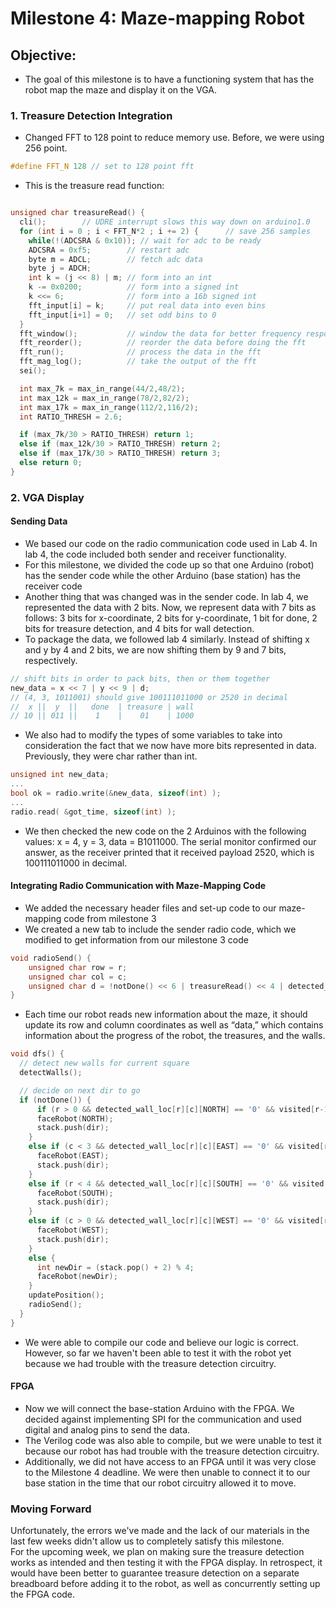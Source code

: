 # Milestone 4: Maze-mapping Robot

## Objective:
* The goal of this milestone is to have a functioning system that has the robot map the maze and display it on the VGA.

### 1. Treasure Detection Integration
* Changed FFT to 128 point to reduce memory use. Before, we were using 256 point.

```c
#define FFT_N 128 // set to 128 point fft
```

* This is the treasure read function:

```c

unsigned char treasureRead() {
  cli();        // UDRE interrupt slows this way down on arduino1.0
  for (int i = 0 ; i < FFT_N*2 ; i += 2) {      // save 256 samples
    while(!(ADCSRA & 0x10)); // wait for adc to be ready
    ADCSRA = 0xf5;        // restart adc
    byte m = ADCL;        // fetch adc data
    byte j = ADCH;
    int k = (j << 8) | m; // form into an int
    k -= 0x0200;          // form into a signed int
    k <<= 6;              // form into a 16b signed int
    fft_input[i] = k;     // put real data into even bins
    fft_input[i+1] = 0;   // set odd bins to 0
  }
  fft_window();           // window the data for better frequency response
  fft_reorder();          // reorder the data before doing the fft
  fft_run();              // process the data in the fft
  fft_mag_log();          // take the output of the fft
  sei();

  int max_7k = max_in_range(44/2,48/2);
  int max_12k = max_in_range(78/2,82/2);
  int max_17k = max_in_range(112/2,116/2);
  int RATIO_THRESH = 2.6;

  if (max_7k/30 > RATIO_THRESH) return 1;
  else if (max_12k/30 > RATIO_THRESH) return 2;
  else if (max_17k/30 > RATIO_THRESH) return 3;
  else return 0;
}
```

### 2. VGA Display
#### Sending Data
* We based our code on the radio communication code used in Lab 4. In lab 4, the code included both sender and receiver functionality.
* For this milestone, we divided the code up so that one Arduino (robot) has the sender code while the other Arduino (base station) has the receiver code
* Another thing that was changed was in the sender code. In lab 4, we represented the data with 2 bits. Now, we represent data with 7 bits as follows: 3 bits for x-coordinate, 2 bits for y-coordinate, 1 bit for done, 2 bits for treasure detection, and 4 bits for wall detection.
* To package the data, we followed lab 4 similarly. Instead of shifting x and y by 4 and 2 bits, we are now shifting them by 9 and 7 bits, respectively.

```c
// shift bits in order to pack bits, then or them together
new_data = x << 7 | y << 9 | d;
// (4, 3, 1011001) should give 100111011000 or 2520 in decimal
//  x ||  y  ||   done  | treasure | wall
// 10 || 011 ||    1    |    01    | 1000

```

* We also had to modify the types of some variables to take into consideration the fact that we now have more bits represented in data. Previously, they were char rather than int.

```c
unsigned int new_data;
...
bool ok = radio.write(&new_data, sizeof(int) );
...
radio.read( &got_time, sizeof(int) );
```

* We then checked the new code on the 2 Arduinos with the following values: x = 4, y = 3, data = B1011000. The serial monitor confirmed our answer, as the receiver printed that it received payload 2520, which is 100111011000 in decimal.

#### Integrating Radio Communication with Maze-Mapping Code
* We added the necessary header files and set-up code to our maze-mapping code from milestone 3
* We created a new tab to include the sender radio code, which we modified to get information from our milestone 3 code

```c
void radioSend() {
    unsigned char row = r;
    unsigned char col = c;
    unsigned char d = !notDone() << 6 | treasureRead() << 4 | detected_wall_loc[r][c];
}
```

* Each time our robot reads new information about the maze, it should update its row and column coordinates as well as “data,” which contains information about the progress of the robot, the treasures, and the walls.  

```c
void dfs() {
  // detect new walls for current square
  detectWalls();

  // decide on next dir to go
  if (notDone()) {
      if (r > 0 && detected_wall_loc[r][c][NORTH] == '0' && visited[r-1][c] != 1) {
      faceRobot(NORTH);                                                                                              
      stack.push(dir);
    }
    else if (c < 3 && detected_wall_loc[r][c][EAST] == '0' && visited[r][c+1] != 1) {
      faceRobot(EAST);
      stack.push(dir);
    }
    else if (r < 4 && detected_wall_loc[r][c][SOUTH] == '0' && visited[r+1][c] != 1) {
      faceRobot(SOUTH);
      stack.push(dir);
    }
    else if (c > 0 && detected_wall_loc[r][c][WEST] == '0' && visited[r][c-1] != 1) {
      faceRobot(WEST);
      stack.push(dir);
    }
    else {
      int newDir = (stack.pop() + 2) % 4;
      faceRobot(newDir);
    }
    updatePosition();
    radioSend();
  }
}
```

* We were able to compile our code and believe our logic is correct. However, so far we haven't been able to test it with the robot yet because we had trouble with the treasure detection circuitry.

#### FPGA
* Now we will connect the base-station Arduino with the FPGA. We decided against implementing SPI for the communication and used digital and analog pins to send the data.  
* The Verilog code was also able to compile, but we were unable to test it because our robot has had trouble with the treasure detection circuitry.  
* Additionally, we did not have access to an FPGA until it was very close to the Milestone 4 deadline. We were then unable to connect it to our base station in the time that our robot circuitry allowed it to move.  

### Moving Forward
Unfortunately, the errors we've made and the lack of our materials in the last few weeks didn't allow us to completely satisfy this milestone.  
For the upcoming week, we plan on making sure the treasure detection works as intended and then testing it with the FPGA display. In retrospect, it would have been better to guarantee treasure detection on a separate breadboard before adding it to the robot, as well as concurrently setting up the FPGA code.
